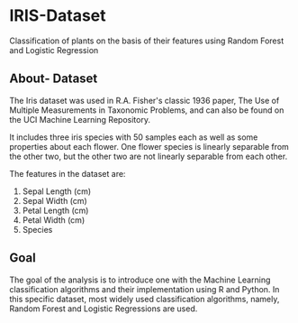 # IRIS-Dataset
Classification of plants on the basis of their features using Random Forest and Logistic Regression

## About- Dataset
The Iris dataset was used in R.A. Fisher's classic 1936 paper, The Use of Multiple Measurements in Taxonomic Problems, and can also be found on the UCI Machine Learning Repository.

It includes three iris species with 50 samples each as well as some properties about each flower. One flower species is linearly separable from the other two, but the other two are not linearly separable from each other.

The features in the dataset are:
1. Sepal Length (cm)
2. Sepal Width (cm)
3. Petal Length (cm)
4. Petal Width (cm)
5. Species

## Goal
The goal of the analysis is to introduce one with the Machine Learning classification algorithms and their implementation using R and Python. In this specific dataset, most widely used classification algorithms, namely, Random Forest and Logistic Regressions are used.
